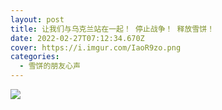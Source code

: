 ```yaml
---
layout: post
title: 让我们与乌克兰站在一起！ 停止战争！ 释放雪饼！
date: 2022-02-27T07:12:34.670Z
cover: https://i.imgur.com/IaoR9zo.png
categories:
  - 雪饼的朋友心声
---
```

![](https://i.imgur.com/IaoR9zo.png)